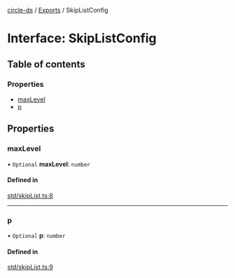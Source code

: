 [circle-ds](../README.md) / [Exports](../modules.md) / SkipListConfig

# Interface: SkipListConfig

## Table of contents

### Properties

- [maxLevel](SkipListConfig.md#maxlevel)
- [p](SkipListConfig.md#p)

## Properties

### maxLevel

• `Optional` **maxLevel**: `number`

#### Defined in

[std/skipList.ts:8](https://github.com/havelessbemore/circle-ds/blob/de49230/src/std/skipList.ts#L8)

___

### p

• `Optional` **p**: `number`

#### Defined in

[std/skipList.ts:9](https://github.com/havelessbemore/circle-ds/blob/de49230/src/std/skipList.ts#L9)
